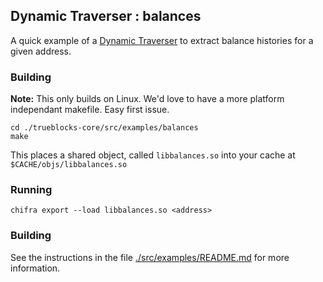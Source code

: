 ## Dynamic Traverser : balances

A quick example of a [Dynamic Traverser](https://docs.trueblocks.io/blog/dynamic-traversers-for-trueblocks/) to extract balance histories for a given address.

### Building

**Note:** This only builds on Linux. We'd love to have a more platform independant makefile. Easy first issue.

```[shell]
cd ./trueblocks-core/src/examples/balances
make
```

This places a shared object, called `libbalances.so` into your cache at `$CACHE/objs/libbalances.so`

### Running

```[shell]
chifra export --load libbalances.so <address>
```

### Building

See the instructions in the file [./src/examples/README.md](../../README.md) for more information.
